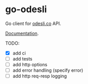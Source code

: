 # go-odesli

Go client for [odesli.co](odesli.co) API.

[Documentation](https://www.notion.so/d0ebe08a5e304a55928405eb682f6741).

TODO:

- [x] add ci
- [ ] add tests
- [ ] add http options
- [ ] add error handling (specify error)
- [ ] add http req-resp logging
